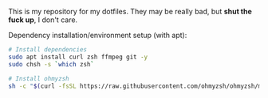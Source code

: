 This is my repository for my dotfiles. They may be really bad, but **shut the fuck up**, I don't care.

Dependency installation/environment setup (with apt):
```bash
# Install dependencies
sudo apt install curl zsh ffmpeg git -y
sudo chsh -s `which zsh`

# Install ohmyzsh
sh -c "$(curl -fsSL https://raw.githubusercontent.com/ohmyzsh/ohmyzsh/master/tools/install.sh)"
```